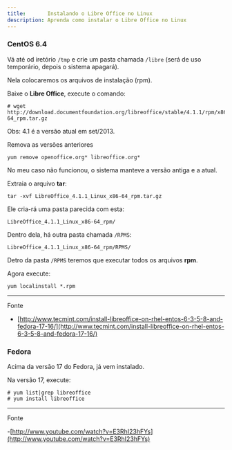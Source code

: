 ```yaml
---
title:       Instalando o Libre Office no Linux
description: Aprenda como instalar o Libre Office no Linux
---
```




### CentOS 6.4


Vá até od iretório `/tmp` e crie um pasta chamada `/libre` (será de uso temporário, depois o sistema apagará).

Nela colocaremos os arquivos de instalação (rpm).

Baixe o __Libre Office__, execute o comando:

    # wget http://download.documentfoundation.org/libreoffice/stable/4.1.1/rpm/x86_64/LibreOffice_4.1.1_Linux_x86-64_rpm.tar.gz

Obs: 4.1 é a versão atual em set/2013.


Remova as versões anteriores

    yum remove openoffice.org* libreoffice.org*

No meu caso não funcionou, o sistema manteve a versão antiga e a atual.


Extraia o arquivo __tar__:

    tar -xvf LibreOffice_4.1.1_Linux_x86-64_rpm.tar.gz


Ele cria-rá uma pasta parecida com esta:

    LibreOffice_4.1.1_Linux_x86-64_rpm/


Dentro dela, há outra pasta chamada `/RPMS`:


    LibreOffice_4.1.1_Linux_x86-64_rpm/RPMS/


Detro da pasta `/RPMS` teremos que executar todos os arquivos __rpm__.

Agora execute:

    yum localinstall *.rpm


- - -
Fonte

- [http://www.tecmint.com/install-libreoffice-on-rhel-entos-6-3-5-8-and-fedora-17-16/](http://www.tecmint.com/install-libreoffice-on-rhel-entos-6-3-5-8-and-fedora-17-16/)





### Fedora

Acima da versão 17 do Fedora, já vem instalado.

Na versão 17, execute:

	# yum list|grep libreoffice
	# yum install libreoffice


- - -
Fonte

-[http://www.youtube.com/watch?v=E3RhI23hFYs](http://www.youtube.com/watch?v=E3RhI23hFYs)


